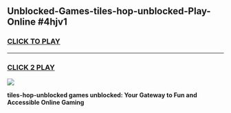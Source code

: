 
## Unblocked-Games-tiles-hop-unblocked-Play-Online #4hjv1
<h3>
<a href="https://news.freeplayer.one?title=tiles-hop-unblocked&ref=3">CLICK TO PLAY</a></h3>
<hr>

<h3>
<a href="https://news.freeplayer.one?title=tiles-hop-unblocked&ref=3">CLICK 2 PLAY</a>
  
</h3>

<a href="https://news.freeplayer.one?title=tiles-hop-unblocked&ref=3"><img src="https://clearcache.store/games.png"></a>


**tiles-hop-unblocked games unblocked: Your Gateway to Fun and Accessible Online Gaming**
